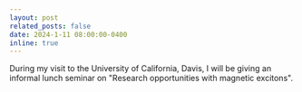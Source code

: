 ```yaml
---
layout: post
related_posts: false
date: 2024-1-11 08:00:00-0400
inline: true
---
```


During my visit to the University of California, Davis, I will be giving an informal lunch seminar on "Research opportunities with magnetic excitons".
